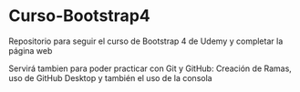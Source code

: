 # Curso-Bootstrap4
Repositorio para seguir el curso de Bootstrap 4 de Udemy y completar la página web

Servirá tambien para poder practicar con Git y GitHub: Creación de Ramas, uso de GitHub Desktop y también el uso de la consola
